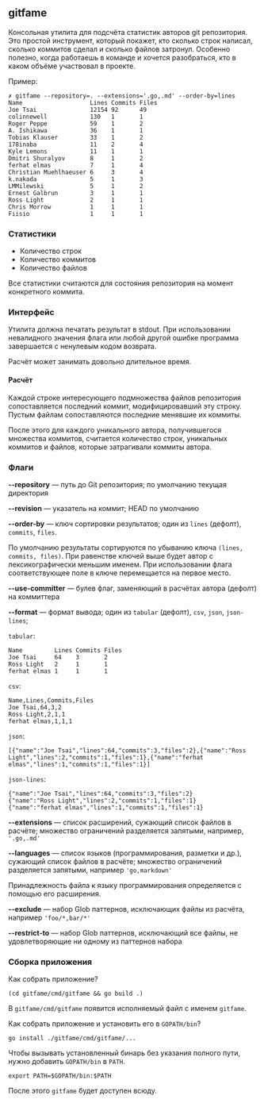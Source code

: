 ## gitfame

Консольная утилита для подсчёта статистик авторов git репозитория.
Это простой инструмент, который покажет, кто сколько строк написал, сколько коммитов сделал и сколько файлов затронул. Особенно полезно, когда работаешь в команде и хочется разобраться, кто в каком объёме участвовал в проекте.

Пример:
```
✗ gitfame --repository=. --extensions='.go,.md' --order-by=lines
Name                   Lines Commits Files
Joe Tsai               12154 92      49
colinnewell            130   1       1
Roger Peppe            59    1       2
A. Ishikawa            36    1       1
Tobias Klauser         33    1       2
178inaba               11    2       4
Kyle Lemons            11    1       1
Dmitri Shuralyov       8     1       2
ferhat elmas           7     1       4
Christian Muehlhaeuser 6     3       4
k.nakada               5     1       3
LMMilewski             5     1       2
Ernest Galbrun         3     1       1
Ross Light             2     1       1
Chris Morrow           1     1       1
Fiisio                 1     1       1
```

### Статистики

* Количество строк
* Количество коммитов
* Количество файлов

Все статистики считаются для состояния репозитория на момент конкретного коммита.

### Интерфейс

Утилита должна печатать результат в stdout.
При использовании невалидного значения флага или любой другой ошибке программа завершается с ненулевым кодом возврата.

Расчёт может занимать довольно длительное время.

#### Расчёт

Каждой строке интересующего подмножества файлов репозитория сопоставляется последний коммит, модифицировавший эту строку.
Пустым файлам сопоставляются последние менявшие их коммиты.

После этого для каждого уникального автора, получившегося множества коммитов,
считается количество строк, уникальных коммитов и файлов, которые затрагивали коммиты автора.

### Флаги

**--repository** — путь до Git репозитория; по умолчанию текущая директория

**--revision** — указатель на коммит; HEAD по умолчанию

**--order-by** — ключ сортировки результатов; один из `lines` (дефолт), `commits`, `files`.

По умолчанию результаты сортируются по убыванию ключа `(lines, commits, files)`.
При равенстве ключей выше будет автор с лексикографически меньшим именем.
При использовании флага соответствующее поле в ключе перемещается на первое место.

**--use-committer** — булев флаг, заменяющий в расчётах автора (дефолт) на коммиттера

**--format** — формат вывода; один из `tabular` (дефолт), `csv`, `json`, `json-lines`;

`tabular`:
```
Name         Lines Commits Files
Joe Tsai     64    3       2
Ross Light   2     1       1
ferhat elmas 1     1       1
```


`csv`:
```
Name,Lines,Commits,Files
Joe Tsai,64,3,2
Ross Light,2,1,1
ferhat elmas,1,1,1
```

`json`:
```
[{"name":"Joe Tsai","lines":64,"commits":3,"files":2},{"name":"Ross Light","lines":2,"commits":1,"files":1},{"name":"ferhat elmas","lines":1,"commits":1,"files":1}]
```

`json-lines`:
```
{"name":"Joe Tsai","lines":64,"commits":3,"files":2}
{"name":"Ross Light","lines":2,"commits":1,"files":1}
{"name":"ferhat elmas","lines":1,"commits":1,"files":1}
```

**--extensions** — список расширений, сужающий список файлов в расчёте; множество ограничений разделяется запятыми, например, `'.go,.md'`

**--languages** — список языков (программирования, разметки и др.), сужающий список файлов в расчёте; множество ограничений разделяется запятыми, например `'go,markdown'`

Принадлежность файла к языку программирования определяется с помощью его расширения.

**--exclude** — набор Glob паттернов, исключающих файлы из расчёта, например `'foo/*,bar/*'`

**--restrict-to** — набор Glob паттернов, исключающий все файлы, не удовлетворяющие ни одному из паттернов набора


### Сборка приложения

Как собрать приложение?
```
(cd gitfame/cmd/gitfame && go build .)
```
В `gitfame/cmd/gitfame` появится исполняемый файл с именем `gitfame`.

Как собрать приложение и установить его в `GOPATH/bin`?
```
go install ./gitfame/cmd/gitfame/...
```

Чтобы вызывать установленный бинарь без указания полного пути, нужно добавить `GOPATH/bin` в `PATH`.
```
export PATH=$GOPATH/bin:$PATH
```

После этого `gitfame` будет доступен всюду.
